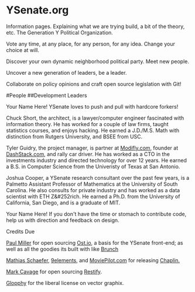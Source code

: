 # YSenate.org
Information pages. Explaining what we are trying build, a bit of the theory, etc.
The Generation Y Political Organization.

Vote any time, at any place, for any person, for any idea. Change your choice at will.

Discover your own dynamic neighborhood political party. Meet new people.

Uncover a new generation of leaders, be a leader.

Collaborate on policy opinions and craft open source legislation with Git!

#People
##Development Leaders

Your Name Here! YSenate loves to push and pull with hardcore forkers!			  

Chuck Short, the architect, is a lawyer/computer engineer fascinated with information theory. He has worked for a couple of law firms, taught statistics courses, and enjoys hacking. He earned a J.D./M.S. Math with distinction from Rutgers University, and BSEE from USC.

Tyler Guidry, the project manager, is partner at <a href = "http://www.modifly.com"> Modifly.com</a>, founder at <a href = "http://www.dashstack.com"> DashStack.com</a>, and rally car driver. He has worked as a CTO in the investments industry and directed technology for over 12 years. He earned a B.S. in Computer Science from the Univeristy of Texas at San Antonio.				

Joshua Cooper, a YSenate research consultant over the past few years, is a Palmetto Assistant Professor of Mathematics at the University of South Carolina. He also consults for private industry and has worked as a data scientist with ETH Z&#252rich. He earned a Ph.D. from the University of California, San Diego, and is a graduate of MIT.

Your Name Here! If you don't have the time or stomach to contribute code, help us with direction and feedback on design.
 
 Credits Due

 <a href="http://paulmillr.com">Paul Miller</a> for open sourcing <a href="http://ost.io">Ost.io</a>, a basis for the YSenate front-end; as well as all the goodies its built with like <a href = "http://brunch.io">Brunch</a>

 <a href= "http://molily.de/">Mathias Schaefer</a>,  <a href= "http://9elements.com">9elements</a>, and <a href="http://moviepilot.com">MoviePilot.com</a> for releasing <a href= "https://github.com/chaplinjs/chaplin">Chaplin.

 <a href="https://github.com/mcavage">Mark Cavage</a> for open sourcing <a href="http://mcavage.github.com/node-restify/">Restify</a>.

<a href="http://www.vectorstock.com/portfolio/glopphy">Glopphy</a> for the liberal license on vector graphix.	

